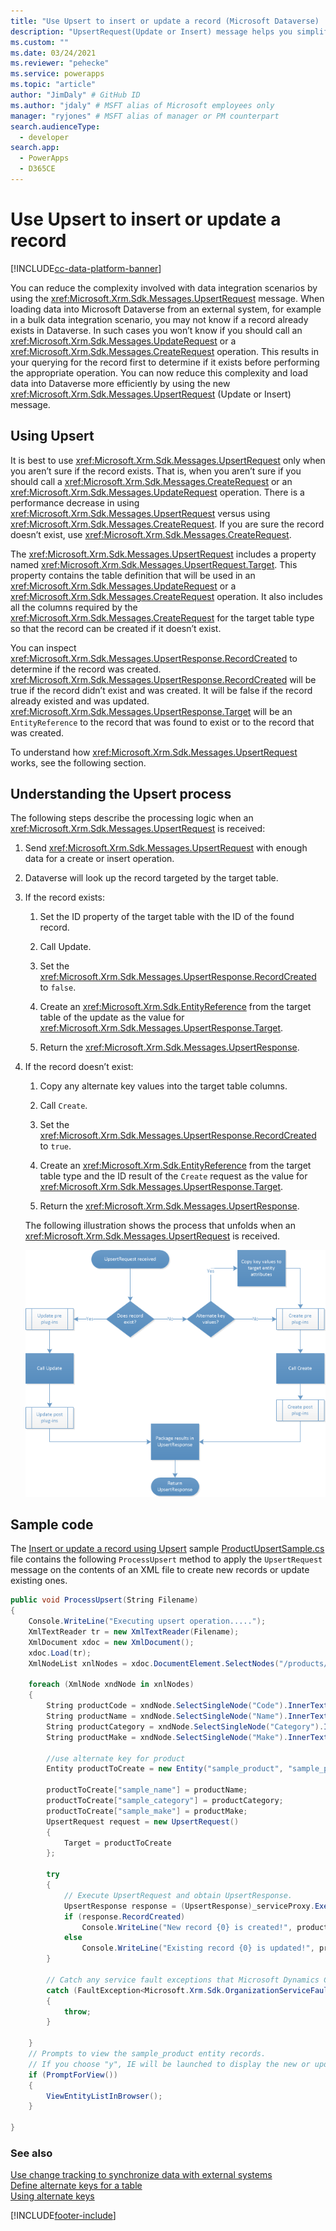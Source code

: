 ```yaml
---
title: "Use Upsert to insert or update a record (Microsoft Dataverse) | Microsoft Docs" # Intent and product brand in a unique string of 43-59 chars including spaces
description: "UpsertRequest(Update or Insert) message helps you simplify various data integration scenarios where you do not know if a record already exists in Microsoft Dataverse. In such cases you won’t know if you should call an UpdateRequest or a CreateRequest operation. This results in your querying for the record first to determine if it exists before performing the appropriate operation. UpsertRequest message helps you solve that issue" # 115-145 characters including spaces. This abstract displays in the search result.
ms.custom: ""
ms.date: 03/24/2021
ms.reviewer: "pehecke"
ms.service: powerapps
ms.topic: "article"
author: "JimDaly" # GitHub ID
ms.author: "jdaly" # MSFT alias of Microsoft employees only
manager: "ryjones" # MSFT alias of manager or PM counterpart
search.audienceType: 
  - developer
search.app: 
  - PowerApps
  - D365CE
---
```

# Use Upsert to insert or update a record

[!INCLUDE[cc-data-platform-banner](../../includes/cc-data-platform-banner.md)]

You can reduce the complexity involved with data integration scenarios by using the <xref:Microsoft.Xrm.Sdk.Messages.UpsertRequest> message. When loading data into Microsoft Dataverse from an external system, for example in a bulk data integration scenario, you may not know if a record already exists in Dataverse. In such cases you won’t know if you should call an <xref:Microsoft.Xrm.Sdk.Messages.UpdateRequest> or a <xref:Microsoft.Xrm.Sdk.Messages.CreateRequest> operation. This results in your querying for the record first to determine if it exists before performing the appropriate operation. You can now reduce this complexity and load data into Dataverse more efficiently by using the new <xref:Microsoft.Xrm.Sdk.Messages.UpsertRequest> (Update or Insert) message.  
  
<a name="BKMK_UsingUpsert"></a>   

## Using Upsert  
 It is best to use <xref:Microsoft.Xrm.Sdk.Messages.UpsertRequest> only when you aren’t sure if the record exists. That is, when you aren’t sure if you should call a <xref:Microsoft.Xrm.Sdk.Messages.CreateRequest> or an <xref:Microsoft.Xrm.Sdk.Messages.UpdateRequest> operation. There is a performance decrease in using <xref:Microsoft.Xrm.Sdk.Messages.UpsertRequest> versus using <xref:Microsoft.Xrm.Sdk.Messages.CreateRequest>. If you are sure the record doesn’t exist, use <xref:Microsoft.Xrm.Sdk.Messages.CreateRequest>.  
  
 The <xref:Microsoft.Xrm.Sdk.Messages.UpsertRequest> includes a property named <xref:Microsoft.Xrm.Sdk.Messages.UpsertRequest.Target>. This property contains the table definition that will be used in an <xref:Microsoft.Xrm.Sdk.Messages.UpdateRequest> or a <xref:Microsoft.Xrm.Sdk.Messages.CreateRequest> operation. It also includes all the columns required by the <xref:Microsoft.Xrm.Sdk.Messages.CreateRequest> for the target table type so that the record can be created if it doesn’t exist.  
  
 You can inspect <xref:Microsoft.Xrm.Sdk.Messages.UpsertResponse.RecordCreated> to determine if the record was created. <xref:Microsoft.Xrm.Sdk.Messages.UpsertResponse.RecordCreated> will be true if the record didn’t exist and was created. It will be false if the record already existed and was updated. <xref:Microsoft.Xrm.Sdk.Messages.UpsertResponse.Target> will be an `EntityReference` to the record that was found to exist or to the record that was created.  
  
 To understand how <xref:Microsoft.Xrm.Sdk.Messages.UpsertRequest> works, see the following section.  
  
<a name="BKMK_upsert"></a>   
## Understanding the Upsert process  
 The following steps describe the processing logic when an <xref:Microsoft.Xrm.Sdk.Messages.UpsertRequest> is received:  
  
1. Send <xref:Microsoft.Xrm.Sdk.Messages.UpsertRequest> with enough data for a create or insert operation.  
  
2. Dataverse will look up the record targeted by the target table.  
  
3. If the record exists:  
  
   1.  Set the ID property of the target table with the ID of the found record.  
  
   2.  Call Update.  
  
   3.  Set the <xref:Microsoft.Xrm.Sdk.Messages.UpsertResponse.RecordCreated> to `false`.  
  
   4.  Create an <xref:Microsoft.Xrm.Sdk.EntityReference> from the target table of the update as the value for <xref:Microsoft.Xrm.Sdk.Messages.UpsertResponse.Target>.  
  
   5.  Return the <xref:Microsoft.Xrm.Sdk.Messages.UpsertResponse>.  
  
4. If the record doesn’t exist:  
  
   1.  Copy any alternate key values into the target table columns.  
  
   2.  Call `Create`.  
  
   3.  Set the <xref:Microsoft.Xrm.Sdk.Messages.UpsertResponse.RecordCreated> to `true`.  
  
   4.  Create an <xref:Microsoft.Xrm.Sdk.EntityReference> from the target table type and the ID result of the `Create` request as the value for <xref:Microsoft.Xrm.Sdk.Messages.UpsertResponse.Target>.  
  
   5.  Return the <xref:Microsoft.Xrm.Sdk.Messages.UpsertResponse>.  
  
   The following illustration shows the process that unfolds when an <xref:Microsoft.Xrm.Sdk.Messages.UpsertRequest> is received.  
  
   ![upsert process flow](media/upsert-flowchart-dynamics-crm-2015.png "upsert process flow")  
  
<a name="BKMK_SampleCode"></a>   

## Sample code  
 The [Insert or update a record using Upsert](https://go.microsoft.com/fwlink/p/?LinkId=532924) sample [ProductUpsertSample.cs](https://code.msdn.microsoft.com/Insert-or-update-a-record-aa160870/sourcecode?fileId=136218&pathId=1243320355) file contains the following `ProcessUpsert` method to apply the `UpsertRequest` message on the contents of an XML file to create new records or update existing ones.  
  
```csharp
public void ProcessUpsert(String Filename)
{
    Console.WriteLine("Executing upsert operation.....");
    XmlTextReader tr = new XmlTextReader(Filename);
    XmlDocument xdoc = new XmlDocument();
    xdoc.Load(tr);
    XmlNodeList xnlNodes = xdoc.DocumentElement.SelectNodes("/products/product");

    foreach (XmlNode xndNode in xnlNodes)
    {
        String productCode = xndNode.SelectSingleNode("Code").InnerText;
        String productName = xndNode.SelectSingleNode("Name").InnerText;
        String productCategory = xndNode.SelectSingleNode("Category").InnerText;
        String productMake = xndNode.SelectSingleNode("Make").InnerText;

        //use alternate key for product
        Entity productToCreate = new Entity("sample_product", "sample_productcode", productCode);

        productToCreate["sample_name"] = productName;
        productToCreate["sample_category"] = productCategory;
        productToCreate["sample_make"] = productMake;
        UpsertRequest request = new UpsertRequest()
        {
            Target = productToCreate
        };

        try
        {
            // Execute UpsertRequest and obtain UpsertResponse. 
            UpsertResponse response = (UpsertResponse)_serviceProxy.Execute(request);
            if (response.RecordCreated)
                Console.WriteLine("New record {0} is created!", productName);
            else
                Console.WriteLine("Existing record {0} is updated!", productName);
        }

        // Catch any service fault exceptions that Microsoft Dynamics CRM throws.
        catch (FaultException<Microsoft.Xrm.Sdk.OrganizationServiceFault>)
        {
            throw;
        }

    }
    // Prompts to view the sample_product entity records.
    // If you choose "y", IE will be launched to display the new or updated records.
    if (PromptForView())
    {
        ViewEntityListInBrowser();
    }

}
```
  
### See also  
 [Use change tracking to synchronize data with external systems](use-change-tracking-synchronize-data-external-systems.md)   
 [Define alternate keys for a table](define-alternate-keys-entity.md)   
 [Using alternate keys](use-alternate-key-create-record.md)


[!INCLUDE[footer-include](../../includes/footer-banner.md)]